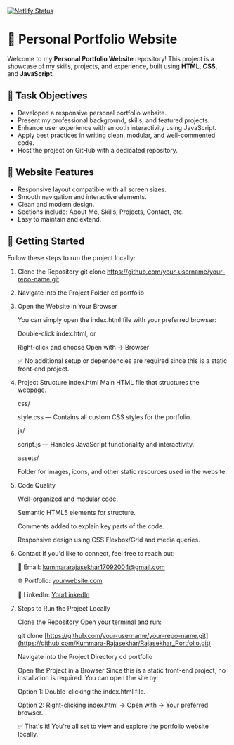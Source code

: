 [![Netlify Status](https://api.netlify.com/api/v1/badges/411d7d54-e79c-43be-b1f3-a0495f829f86/deploy-status)](https://app.netlify.com/sites/rajasekhar-pf/deploys)

# 💼 Personal Portfolio Website

Welcome to my **Personal Portfolio Website** repository! This project is a showcase of my skills, projects, and experience, built using **HTML**, **CSS**, and **JavaScript**.

## 📝 Task Objectives

- Developed a responsive personal portfolio website.
- Present my professional background, skills, and featured projects.
- Enhance user experience with smooth interactivity using JavaScript.
- Apply best practices in writing clean, modular, and well-commented code.
- Host the project on GitHub with a dedicated repository.

## 📸 Website Features

- Responsive layout compatible with all screen sizes.
- Smooth navigation and interactive elements.
- Clean and modern design.
- Sections include: About Me, Skills, Projects, Contact, etc.
- Easy to maintain and extend.

## 🚀 Getting Started

Follow these steps to run the project locally:
1. Clone the Repository
   git clone https://github.com/your-username/your-repo-name.git
2. Navigate into the Project Folder
   cd portfolio
3. Open the Website in Your Browser

   You can simply open the index.html file with your preferred browser:

   Double-click index.html, or
   
   Right-click and choose Open with → Browser
   
   ✅ No additional setup or dependencies are required since this is a static front-end project.

5. Project Structure
   index.html
    Main HTML file that structures the webpage.
    
    css/
    
    style.css — Contains all custom CSS styles for the portfolio.
    
    js/
    
    script.js — Handles JavaScript functionality and interactivity.
    
    assets/
    
    Folder for images, icons, and other static resources used in the website.

6. Code Quality
   
   Well-organized and modular code.

   Semantic HTML5 elements for structure.

   Comments added to explain key parts of the code.

   Responsive design using CSS Flexbox/Grid and media queries.

7. Contact
   If you'd like to connect, feel free to reach out:

   📧 Email: kummararajasekhar17092004@gmail.com
  
   🌐 Portfolio: [yourwebsite.com](https://rajasekhar-pf.netlify.app/)
  
   💼 LinkedIn: [YourLinkedIn](https://www.linkedin.com/in/k-rajasekhar-b5607029b/)
  
7. Steps to Run the Project Locally

   Clone the Repository
   Open your terminal and run:
   
   git clone [https://github.com/your-username/your-repo-name.git](https://github.com/Kummara-Rajasekhar/Rajasekhar_Portfolio.git)
   
   Navigate into the Project Directory
   cd portfolio
   
   Open the Project in a Browser
   Since this is a static front-end project, no installation is required. You can open the site by:
  
    Option 1: Double-clicking the index.html file.
  
    Option 2: Right-clicking index.html → Open with → Your preferred browser.
  
    ✅ That's it! You're all set to view and explore the portfolio website locally.
  
    


